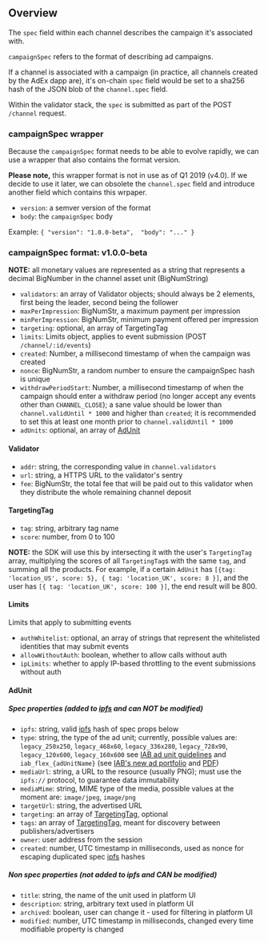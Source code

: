 ## Overview

The `spec` field within each channel describes the campaign it's associated with.

`campaignSpec` refers to the format of describing ad campaigns.

If a channel is associated with a campaign (in practice, all channels created by the AdEx dapp are), it's on-chain `spec` field would be set to a sha256 hash of the JSON blob of the `channel.spec` field.

Within the validator stack, the `spec` is submitted as part of the POST `/channel` request.

### campaignSpec wrapper

Because the `campaignSpec` format needs to be able to evolve rapidly, we can use a wrapper that also contains the format version.

**Please note,** this wrapper format is not in use as of Q1 2019 (v4.0). If we decide to use it later, we can obsolete the `channel.spec` field and introduce another field which contains this wrpaper.

* `version`: a semver version of the format
* `body`: the `campaignSpec` body

Example: `{ "version": "1.0.0-beta",  "body": "..." }`

### campaignSpec format: v1.0.0-beta

**NOTE:** all monetary values are represented as a string that represents a decimal BigNumber in the channel asset unit (BigNumString)

* `validators`: an array of Validator objects; should always be 2 elements, first being the leader, second being the follower
* `maxPerImpression`: BigNumStr, a maximum payment per impression
* `minPerImpression`: BigNumStr, minimum payment offered per impression
* `targeting`: optional, an array of TargetingTag
* `limits`: Limits object, applies to event submission (POST `/channel/:id/events`)
* `created`: Number, a millisecond timestamp of when the campaign was created
* `nonce`: BigNumStr, a random number to ensure the campaignSpec hash is unique
* `withdrawPeriodStart`: Number, a millisecond timestamp of when the campaign should enter a withdraw period (no longer accept any events other than `CHANNEL_CLOSE`); a sane value should be lower than `channel.validUntil * 1000` and higher than `created`; it is recommended to set this at least one month prior to `channel.validUntil * 1000`
* `adUnits`: optional, an array of [AdUnit](#Adunit)


#### Validator

* `addr`: string, the corresponding value in `channel.validators`
* `url`: string, a HTTPS URL to the validator's sentry
* `fee`: BigNumStr, the total fee that will be paid out to this validator when they distribute the whole remaining channel deposit

#### TargetingTag

* `tag`: string, arbitrary tag name
* `score`: number, from 0 to 100

**NOTE:** the SDK will use this by intersecting it with the user's `TargetingTag` array, multiplying the scores of all `TargetingTag`s with the same `tag`, and summing all the products. For example, if a certain `AdUnit` has `[{tag: 'location_US', score: 5}, { tag: 'location_UK', score: 8 }]`, and the user has `[{ tag: 'location_UK', score: 100 }]`, the end result will be 800.


#### Limits

Limits that apply to submitting events

* `authWhitelist`: optional, an array of strings that represent the whitelisted identities that may submit events
* `allowWithoutAuth`: boolean, whether to allow calls without auth
* `ipLimits`: whether to apply IP-based throttling to the event submissions without auth

#### AdUnit

##### Spec properties (added to [ipfs] and can NOT be modified) 

* `ipfs`: string, valid [ipfs] hash of spec props below
* `type`: string, the type of the ad unit; currently, possible values are: `legacy_250x250`, `legacy_468x60`, `legacy_336x280`, `legacy_728x90`, `legacy_120x600`, `legacy_160x600` see [IAB ad unit guidelines](https://www.soflaweb.com/standard-banner-sizes-iab-ad-unit-guidelines/) and `iab_flex_{adUnitName}` (see [IAB's new ad portfolio](https://www.iab.com/newadportfolio/) and [PDF](https://www.iab.com/wp-content/uploads/2017/08/IABNewAdPortfolio_FINAL_2017.pdf))
* `mediaUrl`: string, a URL to the resource (usually PNG); must use the `ipfs://` protocol, to guarantee data immutability
* `mediaMime`: string, MIME type of the media, possible values at the moment are: `image/jpeg`, `image/png`
* `targetUrl`: string, the advertised URL
* `targeting`: an array of [TargetingTag](TargetingTag), optional
* `tags`: an array of [TargetingTag](#TargetingTag), meant for discovery between publishers/advertisers
* `owner`: user address from the session
* `created`: number, UTC timestamp in milliseconds, used as nonce for escaping duplicated spec [ipfs] hashes

##### Non spec properties (not added to ipfs and CAN be modified)

* `title`: string, the name of the unit used in platform UI
* `description`: string, arbitrary text used in platform UI
* `archived`: boolean, user can change it - used for filtering in platform UI
* `modified`: number, UTC timestamp in milliseconds, changed every time modifiable property is changed

[ipfs]: https://ipfs.io/
